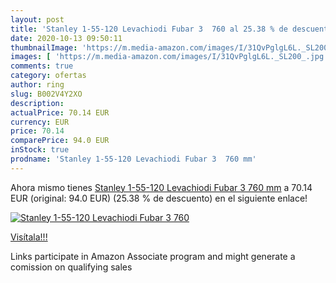 ```yaml
---
layout: post
title: 'Stanley 1-55-120 Levachiodi Fubar 3  760 al 25.38 % de descuento'
date: 2020-10-13 09:50:11
thumbnailImage: 'https://m.media-amazon.com/images/I/31QvPglgL6L._SL200_.jpg'
images: [ 'https://m.media-amazon.com/images/I/31QvPglgL6L._SL200_.jpg' ]
comments: true
category: ofertas
author: ring
slug: B002V4Y2XO
description:
actualPrice: 70.14 EUR
currency: EUR
price: 70.14
comparePrice: 94.0 EUR
inStock: true
prodname: 'Stanley 1-55-120 Levachiodi Fubar 3  760 mm'
---
```


Ahora mismo tienes [Stanley 1-55-120 Levachiodi Fubar 3  760 mm](https://www.amazon.it/dp/B002V4Y2XO/?tag=tolees00-21) a 70.14 EUR (original: 94.0 EUR) (25.38 %  de descuento) en el siguiente enlace!

[![Stanley 1-55-120 Levachiodi Fubar 3  760](https://m.media-amazon.com/images/I/31QvPglgL6L._SL200_.jpg)](https://www.amazon.it/dp/B002V4Y2XO/?tag=tolees00-21)

[Visítala!!!](https://www.amazon.it/dp/B002V4Y2XO/?tag=tolees00-21)

Links participate in Amazon Associate program and might generate a comission on qualifying sales
